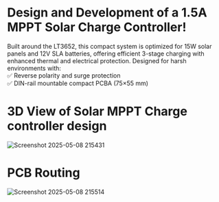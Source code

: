 # Design and Development of a 1.5A MPPT Solar Charge Controller! 
Built around the LT3652, this compact system is optimized for 15W solar panels and 12V SLA batteries, offering efficient 3-stage charging with enhanced thermal and electrical protection.
Designed for harsh environments with: <br> 
✅ Reverse polarity and surge protection <br> 
✅ DIN-rail mountable compact PCBA (75×55 mm)

# 3D View of Solar MPPT Charge controller design 

![Screenshot 2025-05-08 215431](https://github.com/user-attachments/assets/49f9b88e-0418-4513-9c13-74dbac962032)

# PCB Routing 

![Screenshot 2025-05-08 215514](https://github.com/user-attachments/assets/4997cbec-f30b-454b-a365-6affddfbce08)

